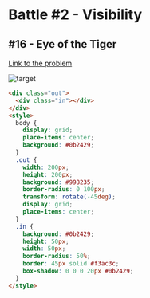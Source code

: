 # Battle #2 - Visibility

## #16 - Eye of the Tiger

[Link to the problem](https://cssbattle.dev/play/16)

![target](https://cssbattle.dev/targets/16.png)

```html
<div class="out">
  <div class="in"></div>
</div>
<style>
  body {
    display: grid;
    place-items: center;
    background: #0b2429;
  }
  .out {
    width: 200px;
    height: 200px;
    background: #998235;
    border-radius: 0 100px;
    transform: rotate(-45deg);
    display: grid;
    place-items: center;
  }
  .in {
    background: #0b2429;
    height: 50px;
    width: 50px;
    border-radius: 50%;
    border: 45px solid #f3ac3c;
    box-shadow: 0 0 0 20px #0b2429;
  }
</style>
```
